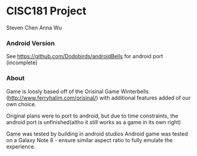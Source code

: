 # CISC181 Project
Steven Chen
Anna Wu

### Android Version
See https://github.com/Dodobirds/androidBells for android port (incomplete)

### About
Game is loosly based off of the Orisinal Game Winterbells (http://www.ferryhalim.com/orisinal/) with additional features added of our own choice.

Original plans were to port to android, but due to time constraints, the android port is unfinished(altho it still works as a game in its own right)

Game was tested by building in android studios
Android game was tested on a Galaxy Note 8 - ensure similar aspect ratio to fully emulate the experience. 
